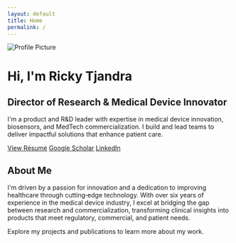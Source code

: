 ```yaml
---
layout: default
title: Home
permalink: /
---
```


<div class="hero">
<img src="{{ '/assets/profile.jpg' | relative_url }}" alt="Profile Picture" class="profile" />

  # Hi, I'm Ricky Tjandra

  ## Director of Research & Medical Device Innovator

  I'm a product and R&D leader with expertise in medical device innovation, biosensors, and MedTech commercialization. I build and lead teams to deliver impactful solutions that enhance patient care.

  <div class="buttons">
    <a href="{{ '/resume' | relative_url }}">View Résumé</a>
    <a href="https://scholar.google.com/citations?user=dbi2ccsAAAAJ&hl=en" target="_blank">Google Scholar</a>
    <a href="https://www.linkedin.com/in/rickytjandra/" target="_blank">LinkedIn</a>
  </div>
</div>

## About Me

I'm driven by a passion for innovation and a dedication to improving healthcare through cutting‑edge technology. With over six years of experience in the medical device industry, I excel at bridging the gap between research and commercialization, transforming clinical insights into products that meet regulatory, commercial, and patient needs.

Explore my projects and publications to learn more about my work.
